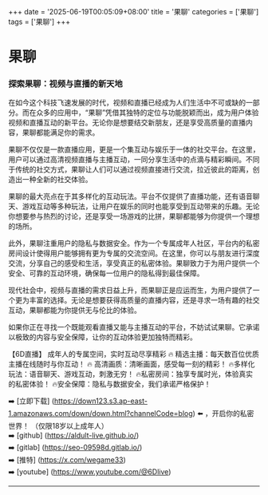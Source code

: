 +++
date = '2025-06-19T00:05:09+08:00'
title = '果聊'
categories = ['果聊']
tags = ['果聊']
+++

# 果聊

### 探索果聊：视频与直播的新天地

在如今这个科技飞速发展的时代，视频和直播已经成为人们生活中不可或缺的一部分。而在众多的应用中，“果聊”凭借其独特的定位与功能脱颖而出，成为用户体验视频和直播互动的新平台。无论你是想要结交新朋友，还是享受高质量的直播内容，果聊都能满足你的需求。

果聊不仅仅是一款直播应用，更是一个集互动与娱乐于一体的社交平台。在这里，用户可以通过高清视频直播与主播互动，一同分享生活中的点滴与精彩瞬间。不同于传统的社交方式，果聊让人们可以通过视频直接进行交流，拉近彼此的距离，创造出一种全新的社交体验。

果聊的最大亮点在于其多样化的互动玩法。平台不仅提供了直播功能，还有语音聊天、游戏互动等多种玩法，让用户在娱乐的同时也能享受到互动带来的乐趣。无论你想要参与热烈的讨论，还是享受一场游戏的比拼，果聊都能够为你提供一个理想的场所。

此外，果聊注重用户的隐私与数据安全。作为一个专属成年人社区，平台内的私密房间设计使得用户能够拥有更为专属的交流空间。在这里，你可以与朋友进行深度交流，分享自己的感受和生活，享受真正的私密体验。果聊致力于为用户提供一个安全、可靠的互动环境，确保每一位用户的隐私得到最佳保障。

现代社会中，视频与直播的需求日益上升，而果聊正是应运而生，为用户提供了一个更为丰富的选择。无论是想要获得高质量的直播内容，还是寻求一场有趣的社交互动，果聊都能为你提供无与伦比的体验。

如果你正在寻找一个既能观看直播又能与主播互动的平台，不妨试试果聊。它承诺以极致的内容与安全保障，让你的互动体验更加独特而精彩。

【6D直播】
成年人的专属空间，实时互动尽享精彩
🔥 精选主播：每天数百位优质主播在线随时与你互动！
🔥 高清画质：清晰画面，感受每一刻的精彩！
🔥多样化玩法：语音聊天、游戏互动，刺激无穷！
🔥私密房间：独享专属时光，体验真实的私密体验！
🔥安全保障：隐私与数据安全，我们承诺严格保护！

➡️ [立即下载] (https://down123.s3.ap-east-1.amazonaws.com/down/down.html?channelCode=blog) ⬅️ ，开启你的私密世界！ （仅限18岁以上成年人）  
➡️ [github] (https://aldult-live.github.io/)  
➡️ [gitlab] (https://seo-09598d.gitlab.io/)  
➡️ [推特] (https://x.com/wegame33)  
➡️ [youtube] (https://www.youtube.com/@6Dlive)  


---
